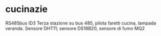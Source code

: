 # cucinazie
RS485bus ID3
Terza stazione su bus 485, pilota faretti cucina, lampada veranda. Sensore DHT11; sensore DS18B20, sensore di fumo MQ2
